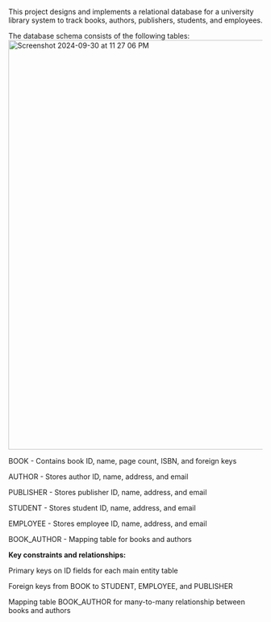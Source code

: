 This project designs and implements a relational database for a university library system to track books, authors, publishers, students, and employees.

The database schema consists of the following tables:
<img width="811" alt="Screenshot 2024-09-30 at 11 27 06 PM" src="https://github.com/user-attachments/assets/5be8dcb2-cfe6-43d5-adb6-7570c3071552">

BOOK - Contains book ID, name, page count, ISBN, and foreign keys

AUTHOR - Stores author ID, name, address, and email

PUBLISHER - Stores publisher ID, name, address, and email

STUDENT - Stores student ID, name, address, and email

EMPLOYEE - Stores employee ID, name, address, and email

BOOK_AUTHOR - Mapping table for books and authors

**Key constraints and relationships:**

Primary keys on ID fields for each main entity table

Foreign keys from BOOK to STUDENT, EMPLOYEE, and PUBLISHER

Mapping table BOOK_AUTHOR for many-to-many relationship between books and authors
